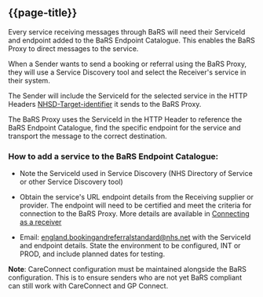 ## {{page-title}}

Every service receiving messages through BaRS will need their ServiceId and endpoint added to the BaRS Endpoint Catalogue.  This enables the BaRS Proxy to direct messages to the service.  

When a Sender wants to send a booking or referral using the BaRS Proxy, they will use a Service Discovery tool and select the Receiver's service in their system.  

The Sender will include the ServiceId for the selected service in the HTTP Headers [NHSD-Target-identifier](https://digital.nhs.uk/developer/api-catalogue/booking-and-referral-fhir/v1.3.0#overview--overview) it sends to the BaRS Proxy.  

The BaRS Proxy uses the ServiceId in the HTTP Header to reference the BaRS Endpoint Catalogue, find the specific endpoint for the service and transport the message to the correct destination. 

### How to add a service to the BaRS Endpoint Catalogue:

* Note the ServiceId used in Service Discovery (NHS Directory of Service or other Service Discovery tool)

* Obtain the service's URL endpoint details from the Receiving supplier or provider.  The endpoint will need to be certified and meet the criteria for connection to the BaRS Proxy.  More details are available in [Connecting as a receiver](https://simplifier.net/guide/nhsbookingandreferralstandard/Home\Build\Testing-and-Environments\Connect-as-a-receiver.page.md) 

* Email: <england.bookingandreferralstandard@nhs.net> with the ServiceId and endpoint details.  State the environment to be configured, INT or PROD, and include planned dates for testing.

**Note**: CareConnect configuration must be maintained alongside the BaRS configuration. This is to ensure senders who are not yet BaRS compliant can still work with CareConnect and GP Connect.

<br>
